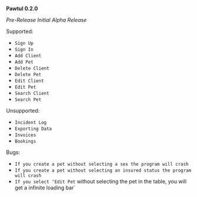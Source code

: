 **Pawtul 0.2.0** 

*Pre-Release*
*Initial Alpha Release*

Supported:
- `Sign Up`
- `Sign In`
- `Add Client`
- `Add Pet`
- `Delete Client`
- `Delete Pet`
- `Edit Client`
- `Edit Pet`
- `Search Client`
- `Search Pet`

Unsupported:
- `Incident Log`
- `Exporting Data`
- `Invoices`
- `Bookings`

Bugs:

- `If you create a pet without selecting a sex the program will crash`
- `If you create a pet without selecting an insured status the program will crash`
- `If you select ‘Edit Pet` without selecting the pet in the table, you will get a infinite loading bar`








